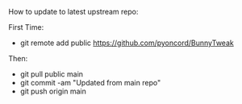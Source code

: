 How to update to latest upstream repo:

First Time:

- git remote add public https://github.com/pyoncord/BunnyTweak

Then:

- git pull public main
- git commit -am "Updated from main repo"
- git push origin main
